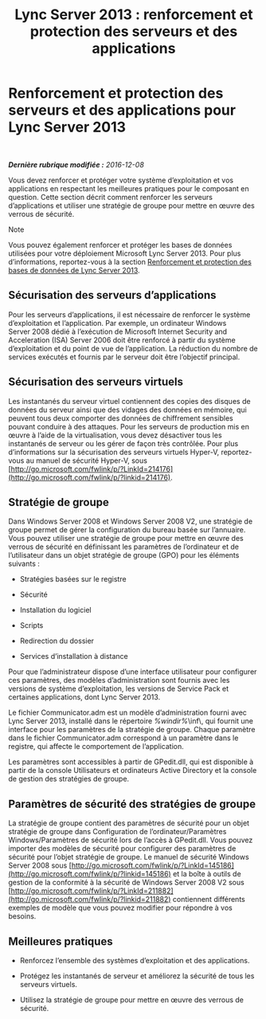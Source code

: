﻿---
title: 'Lync Server 2013 : renforcement et protection des serveurs et des applications'
TOCTitle: Renforcement et protection des serveurs et des applications pour Lync Server 2013
ms:assetid: 9ca2b233-26f1-4d72-96e7-81a82c727806
ms:mtpsurl: https://technet.microsoft.com/fr-fr/library/Dn518331(v=OCS.15)
ms:contentKeyID: 60484503
ms.date: 12/10/2016
mtps_version: v=OCS.15
ms.translationtype: HT
---

# Renforcement et protection des serveurs et des applications pour Lync Server 2013

 

_**Dernière rubrique modifiée :** 2016-12-08_

Vous devez renforcer et protéger votre système d’exploitation et vos applications en respectant les meilleures pratiques pour le composant en question. Cette section décrit comment renforcer les serveurs d’applications et utiliser une stratégie de groupe pour mettre en œuvre des verrous de sécurité.

> [!NOTE]  
> Vous pouvez également renforcer et protéger les bases de données utilisées pour votre déploiement Microsoft Lync Server 2013. Pour plus d’informations, reportez-vous à la section <a href="lync-server-2013-hardening-and-protecting-databases.md">Renforcement et protection des bases de données de Lync Server 2013</a>.

## Sécurisation des serveurs d’applications

Pour les serveurs d’applications, il est nécessaire de renforcer le système d’exploitation et l’application. Par exemple, un ordinateur Windows Server 2008 dédié à l’exécution de Microsoft Internet Security and Acceleration (ISA) Server 2006 doit être renforcé à partir du système d’exploitation et du point de vue de l’application. La réduction du nombre de services exécutés et fournis par le serveur doit être l’objectif principal.

## Sécurisation des serveurs virtuels

Les instantanés du serveur virtuel contiennent des copies des disques de données du serveur ainsi que des vidages des données en mémoire, qui peuvent tous deux comporter des données de chiffrement sensibles pouvant conduire à des attaques. Pour les serveurs de production mis en œuvre à l’aide de la virtualisation, vous devez désactiver tous les instantanés de serveur ou les gérer de façon très contrôlée. Pour plus d’informations sur la sécurisation des serveurs virtuels Hyper-V, reportez-vous au manuel de sécurité Hyper-V, sous [http://go.microsoft.com/fwlink/p/?LinkId=214176](http://go.microsoft.com/fwlink/p/?linkid=214176).

## Stratégie de groupe

Dans Windows Server 2008 et Windows Server 2008 V2, une stratégie de groupe permet de gérer la configuration du bureau basée sur l’annuaire. Vous pouvez utiliser une stratégie de groupe pour mettre en œuvre des verrous de sécurité en définissant les paramètres de l’ordinateur et de l’utilisateur dans un objet stratégie de groupe (GPO) pour les éléments suivants :

  - Stratégies basées sur le registre

  - Sécurité

  - Installation du logiciel

  - Scripts

  - Redirection du dossier

  - Services d’installation à distance

Pour que l’administrateur dispose d’une interface utilisateur pour configurer ces paramètres, des modèles d’administration sont fournis avec les versions de système d’exploitation, les versions de Service Pack et certaines applications, dont Lync Server 2013.

Le fichier Communicator.adm est un modèle d’administration fourni avec Lync Server 2013, installé dans le répertoire *%windir%*\\inf\\, qui fournit une interface pour les paramètres de la stratégie de groupe. Chaque paramètre dans le fichier Communicator.adm correspond à un paramètre dans le registre, qui affecte le comportement de l’application.

Les paramètres sont accessibles à partir de GPedit.dll, qui est disponible à partir de la console Utilisateurs et ordinateurs Active Directory et la console de gestion des stratégies de groupe.

## Paramètres de sécurité des stratégies de groupe

La stratégie de groupe contient des paramètres de sécurité pour un objet stratégie de groupe dans Configuration de l’ordinateur/Paramètres Windows/Paramètres de sécurité lors de l’accès à GPedit.dll. Vous pouvez importer des modèles de sécurité pour configurer des paramètres de sécurité pour l’objet stratégie de groupe. Le manuel de sécurité Windows Server 2008 sous [http://go.microsoft.com/fwlink/p/?LinkId=145186](http://go.microsoft.com/fwlink/p/?linkid=145186) et la boîte à outils de gestion de la conformité à la sécurité de Windows Server 2008 V2 sous [http://go.microsoft.com/fwlink/p/?LinkId=211882](http://go.microsoft.com/fwlink/p/?linkid=211882) contiennent différents exemples de modèle que vous pouvez modifier pour répondre à vos besoins.

## Meilleures pratiques

  - Renforcez l’ensemble des systèmes d’exploitation et des applications.

  - Protégez les instantanés de serveur et améliorez la sécurité de tous les serveurs virtuels.

  - Utilisez la stratégie de groupe pour mettre en œuvre des verrous de sécurité.

